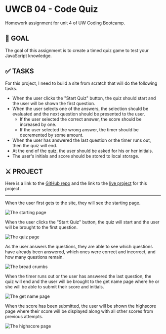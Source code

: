 # UWCB 04 - Code Quiz
Homework assignment for unit 4 of UW Coding Bootcamp.

## 🎯 GOAL
The goal of this assignment is to create a timed quiz game to test your JavaScript knowledge.

## ✅ TASKS
For this project, I need to build a site from scratch that will do the following tasks.
- When the user clicks the "Start Quiz" button, the quiz should start and the user will be shown the first question.
- When the user selects one of the answers, the selection should be evaluated and the next question should be presented to the user.
    - If the user selected the correct answer, the score should be increased by one.
    - If the user selected the wrong answer, the timer should be decremented by some amount.
- When the user has answered the last question or the timer runs out, then the quiz will end.
- At the end of the quiz, the user should be asked for his or her initials. 
- The user's initials and score should be stored to local storage.

## ⚔️ PROJECT
Here is a link to the [GitHub repo](https://github.com/ToMakPo/UWCB-04-Code_Quiz) and the link to the 
[live project](https://tomakpo.github.io/UWCB-04-Code_Quiz/) for this project.

---

When the user first gets to the site, they will see the starting page.

![The starting page](https://i.imgur.com/NDIGchc.png)

When the user clicks the "Start Quiz" button, the quiz will start and the user will be brought to the first question.

![The quiz page](https://i.imgur.com/Ly8aVIO.png)

As the user answers the questions, they are able to see which questions have already been answered, which ones 
were correct and incorrect, and how many questions remain.

![The bread crumbs](https://i.imgur.com/DvWX9si.png)

When the timer runs out or the user has answered the last question, the quiz will end and the user will be brought to
the get name page where he or she will be able to submit their score and initials.

![The get name page](https://i.imgur.com/IXKU2dI.png)

When the score has been submitted, the user will be shown the highscore page where their score will be displayed along
with all other scores from previous attempts. 

![The highscore page](https://i.imgur.com/Om844Cz.png)
